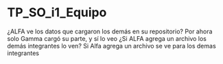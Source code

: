 # TP_SO_i1_Equipo

¿ALFA ve los datos que cargaron los demás en su repositorio?
Por ahora solo Gamma cargó su parte, y sí lo veo
¿Si ALFA agrega un archivo los demás integrantes lo ven?
Si Alfa agrega un archivo se ve para los demas integrantes
